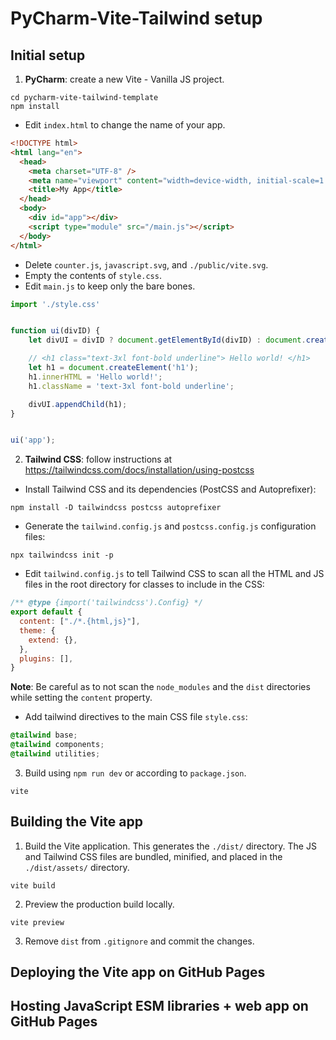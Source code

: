 # PyCharm-Vite-Tailwind setup

## Initial setup
1. **PyCharm**: create a new Vite - Vanilla JS project.

```shell
cd pycharm-vite-tailwind-template
npm install
```
* Edit `index.html` to change the name of your app.
```html
<!DOCTYPE html>
<html lang="en">
  <head>
    <meta charset="UTF-8" />
    <meta name="viewport" content="width=device-width, initial-scale=1.0" />
    <title>My App</title>
  </head>
  <body>
    <div id="app"></div>
    <script type="module" src="/main.js"></script>
  </body>
</html>
```

* Delete `counter.js`, `javascript.svg`, and `./public/vite.svg`.
* Empty the contents of `style.css`.
* Edit `main.js` to keep only the bare bones.
```javascript
import './style.css'


function ui(divID) {
    let divUI = divID ? document.getElementById(divID) : document.createElement('div');

    // <h1 class="text-3xl font-bold underline"> Hello world! </h1>
    let h1 = document.createElement('h1');
    h1.innerHTML = 'Hello world!';
    h1.className = 'text-3xl font-bold underline';

    divUI.appendChild(h1);
}


ui('app');
```

2. **Tailwind CSS**: follow instructions at https://tailwindcss.com/docs/installation/using-postcss

* Install Tailwind CSS and its dependencies (PostCSS and Autoprefixer):
```shell
npm install -D tailwindcss postcss autoprefixer
```
* Generate the `tailwind.config.js` and `postcss.config.js` configuration files:
```shell
npx tailwindcss init -p
```
* Edit `tailwind.config.js` to tell Tailwind CSS to scan all the HTML and JS files in the root directory for classes to include in the CSS:
```javascript
/** @type {import('tailwindcss').Config} */
export default {
  content: ["./*.{html,js}"],
  theme: {
    extend: {},
  },
  plugins: [],
}
```
**Note**: Be careful as to not scan the `node_modules` and the `dist` directories while setting the `content` property.
* Add tailwind directives to the main CSS file `style.css`:
```css
@tailwind base;
@tailwind components;
@tailwind utilities;
```

3. Build using `npm run dev` or according to `package.json`.
```shell
vite
```


## Building the Vite app
1. Build the Vite application. This generates the `./dist/` directory. The JS and Tailwind CSS files are bundled, minified, and placed in the `./dist/assets/` directory.
```shell
vite build
```
2. Preview the production build locally.
```shell
vite preview
```
3. Remove `dist` from `.gitignore` and commit the changes.


## Deploying the Vite app on GitHub Pages


## Hosting JavaScript ESM libraries + web app on GitHub Pages
